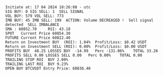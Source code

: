     Initiate at: 17 04 2024 10:26:08 - utc
    SIG BUY: 0 SIG SELL: 1  SELL SIGNAL
    VOL BUY: 579 VOL SELL: 773
    IMB BUY: 45 IMB SELL: 199  ACTION: Volume DECREASED !  Sell signal detected  SELL IMBALANCE
    SMA : 60852.70     RSI: 43.18
    SPOT   Current Price 60854.30
    FUTURE Current Price 60822.40
    Return on Investment BUY  (ROI): 1.04%  Profit/Loss: $0.42 USDT
    Return on Investment SELL (ROI): 0.00%  Profit/Loss: $0.00 USDT
    PROFITS BUY  48.25 LOSSES BUY  -14.99   Perc -131.06%    TOTAL 33.26
    PROFITS SELL 0.00 LOSSES SELL 0.00   Perc 0.00%    TOTAL 0.00
    TRAILING STOP ROI  BUY 2.00%
    TRAILING LAST ROI  BUY 9.23%
    OPEN BUY BTCUSDT Entry Price: 60836.40
